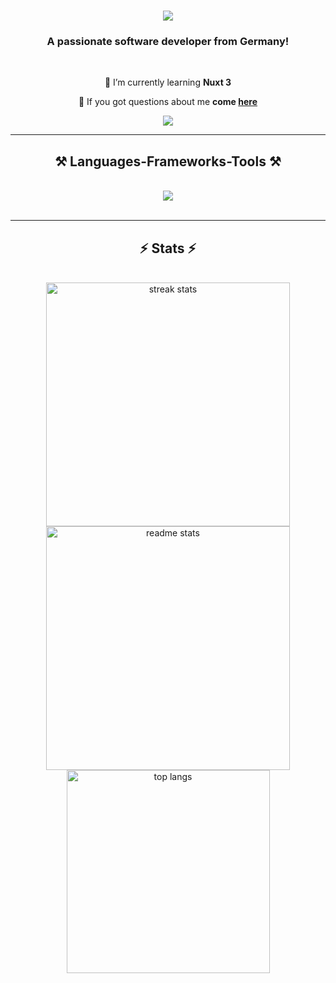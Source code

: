 <h1 align="center">
    <img src="https://readme-typing-svg.herokuapp.com/?font=Righteous&size=35&center=true&vCenter=true&width=500&height=70&duration=4000&lines=Hello+👋;+I'm+Claas!;" />
</h1>

<h3 align="center">A passionate software developer from Germany!</h3>

<br/>

<div align="center">
 
 🌱 I’m currently learning **Nuxt 3**

💬 If you got questions about me **come [here](https://github.com/offlineping/offlineping/issues)**

 </div>
 
<div align="center"> 
  <a href="mailto:me@claas.sh">
    <img src="https://img.shields.io/badge/Email-333333?style=for-the-badge&logo=gmail&logoColor=red" />
  </a>
</div>

 <hr/>
 
<h2 align="center">⚒️ Languages-Frameworks-Tools ⚒️</h2>
<br/>
<div align="center">
    <img src="https://skillicons.dev/icons?i=golang,html,css,github,git,nuxt,vue,tailwindcss,python,java,mysql,sqlite&perline=5&theme=dark" />
</div>

<br/>
<hr/>

<h2 align="center">⚡ Stats ⚡</h2>
<br>
<div align=center>
  <img width=390 src="https://github-readme-streak-stats-salesp07.vercel.app/?user=offlineping&count_private=true&theme=react&border_radius=10" alt="streak stats"/>
  <img width=390 src="https://github-readme-stats-salesp07.vercel.app/api?username=offlineping&count_private=true&show_icons=true&theme=react&rank_icon=github&border_radius=10" alt="readme stats" />
  <br/>
  <img width=325 align="center" src="https://github-readme-stats-salesp07.vercel.app/api/top-langs/?username=offlineping&hide=HTML&langs_count=8&layout=compact&theme=react&border_radius=10&size_weight=0.5&count_weight=0.5&exclude_repo=github-readme-stats" alt="top langs" />
</div>

<br/>
<br/>
